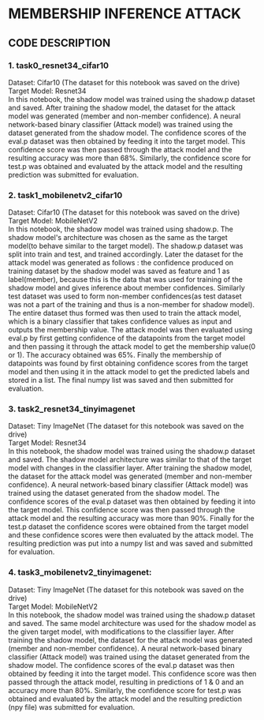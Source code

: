 #  **MEMBERSHIP INFERENCE ATTACK**
##  **CODE DESCRIPTION**
### 1. task0_resnet34_cifar10
Dataset: Cifar10 (The dataset for this notebook was saved on the drive)\
Target Model: Resnet34\
In this notebook, the shadow model was trained using the shadow.p dataset and saved. After training the shadow model, the dataset for the attack model was generated (member and non-member confidence). A neural network-based binary classifier (Attack model) was trained using the dataset generated from the shadow model. The confidence scores of the eval.p dataset was then obtained by feeding it into the target model. This confidence score was then passed through the attack model and the resulting accuracy was more than 68%. Similarly, the confidence score for test.p was obtained and evaluated by the attack model and the resulting prediction was submitted for evaluation.

### 2. task1_mobilenetv2_cifar10
Dataset: Cifar10 (The dataset for this notebook was saved on the drive)\
Target Model: MobileNetV2\
In this notebook, the shadow model was trained using shadow.p. The shadow model's architecture was chosen as the same as the target model(to behave similar to the target model). The shadow.p dataset was split into train and test, and trained accordingly. Later the dataset for the attack model was generated as follows : the confidence produced on training dataset by the shadow model was saved as feature and 1 as label(member), because this is the data that was used for training of the shadow model and gives inference about member confidences. Similarly test dataset was used to form non-member confidences(as test dataset was not a part of the training and thus is a non-member for shadow model). The entire dataset thus formed was then used to train the attack model, which is a binary classifier that takes confidence values as input and outputs the membership value. The attack model was then evaluated using eval.p by first getting confidence of the datapoints from the target model and then passing it through the attack model to get the membership value(0 or 1). The accuracy obtained was 65%. Finally the membership of datapoints was found by first obtaining confidence scores from the target model and then using it in the attack model to get the predicted labels and stored in a list. The final numpy list was saved and then submitted for evaluation.
   
### 3. task2_resnet34_tinyimagenet
Dataset: Tiny ImageNet (The dataset for this notebook was saved on the drive)\
Target Model: Resnet34\
In this notebook, the shadow model was trained using the shadow.p dataset and saved. The shadow model architecture was similar to that of the target model with changes in the classifier layer. After training the shadow model, the dataset for the attack model was generated (member and non-member confidence). A neural network-based binary classifier (Attack model) was trained using the dataset generated from the shadow model. The confidence scores of the eval.p dataset was then obtained by feeding it into the target model. This confidence score was then passed through the attack model and the resulting accuracy was more than 90%. Finally for the test.p dataset the confidence scores were obtained from the target model and these confidence scores were then evaluated by the attack model. The resulting prediction was put into a numpy list and was saved and submitted for evaluation.

### 4. task3_mobilenetv2_tinyimagenet:
Dataset: Tiny ImageNet (The dataset for this notebook was saved on the drive)\
Target Model: MobileNetV2\
In this notebook, the shadow model was trained using the shadow.p dataset and saved. The same model architecture was used for the shadow model as the given target model, with modifications to the classifier layer. After training the shadow model, the dataset for the attack model was generated (member and non-member confidence). A neural network-based binary classifier (Attack model) was trained using the dataset generated from the shadow model. The confidence scores of the eval.p dataset was then obtained by feeding it into the target model. This confidence score was then passed through the attack model, resulting in predictions of 1 & 0 and an accuracy more than 80%. Similarly, the confidence score for test.p was obtained and evaluated by the attack model and the resulting prediction (npy file) was submitted for evaluation.



